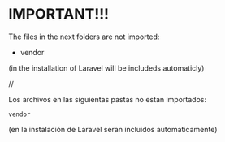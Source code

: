# IMPORTANT!!!

The files in the next folders are not imported:

- vendor

(in the installation of Laravel will be includeds automaticly)

//

Los archivos en las siguientas pastas no estan importados:

    vendor

(en la instalación de Laravel seran incluidos automaticamente)
